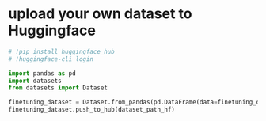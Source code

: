 # upload your own dataset to Huggingface

```bash
# !pip install huggingface_hub
# !huggingface-cli login
```

```py
import pandas as pd
import datasets
from datasets import Dataset

finetuning_dataset = Dataset.from_pandas(pd.DataFrame(data=finetuning_dataset))
finetuning_dataset.push_to_hub(dataset_path_hf)
```
